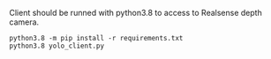 Client should be runned with python3.8 to access to Realsense depth camera.
```
python3.8 -m pip install -r requirements.txt
python3.8 yolo_client.py
```